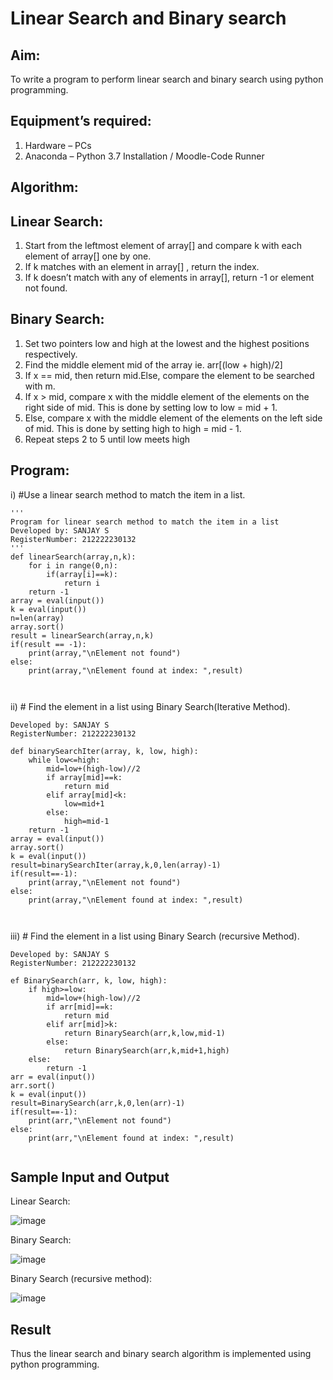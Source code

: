 # Linear Search and Binary search
## Aim:
To write a program to perform linear search and binary search using python programming.
## Equipment’s required:
1.	Hardware – PCs
2.	Anaconda – Python 3.7 Installation / Moodle-Code Runner
## Algorithm:
## Linear Search:
1.	Start from the leftmost element of array[] and compare k with each element of array[] one by one.
2.	If k matches with an element in array[] , return the index.
3.	If k doesn’t match with any of elements in array[], return -1 or element not found.
## Binary Search:
1.	Set two pointers low and high at the lowest and the highest positions respectively.
2.	Find the middle element mid of the array ie. arr[(low + high)/2]
3.	If x == mid, then return mid.Else, compare the element to be searched with m.
4.	If x > mid, compare x with the middle element of the elements on the right side of mid. This is done by setting low to low = mid + 1.
5.	Else, compare x with the middle element of the elements on the left side of mid. This is done by setting high to high = mid - 1.
6.	Repeat steps 2 to 5 until low meets high
## Program:
i)	#Use a linear search method to match the item in a list.
```
''' 
Program for linear search method to match the item in a list
Developed by: SANJAY S
RegisterNumber: 212222230132
'''
def linearSearch(array,n,k):
    for i in range(0,n):
        if(array[i]==k):
            return i
    return -1
array = eval(input())
k = eval(input())
n=len(array)
array.sort()
result = linearSearch(array,n,k)
if(result == -1):
    print(array,"\nElement not found")
else:
    print(array,"\nElement found at index: ",result)



```
ii)	# Find the element in a list using Binary Search(Iterative Method).
```
Developed by: SANJAY S
RegisterNumber: 212222230132

def binarySearchIter(array, k, low, high):
    while low<=high:
        mid=low+(high-low)//2
        if array[mid]==k:
            return mid
        elif array[mid]<k:
            low=mid+1
        else:
            high=mid-1
    return -1
array = eval(input())
array.sort()
k = eval(input())
result=binarySearchIter(array,k,0,len(array)-1)
if(result==-1):
    print(array,"\nElement not found")
else:
    print(array,"\nElement found at index: ",result)



```
iii)	# Find the element in a list using Binary Search (recursive Method).
```
Developed by: SANJAY S
RegisterNumber: 212222230132

ef BinarySearch(arr, k, low, high):
    if high>=low:
        mid=low+(high-low)//2
        if arr[mid]==k:
            return mid
        elif arr[mid]>k:
            return BinarySearch(arr,k,low,mid-1)
        else:
            return BinarySearch(arr,k,mid+1,high)
    else:
        return -1
arr = eval(input())
arr.sort()
k = eval(input())
result=BinarySearch(arr,k,0,len(arr)-1)
if(result==-1):
    print(arr,"\nElement not found")
else:
    print(arr,"\nElement found at index: ",result)


```
## Sample Input and Output
Linear Search:




![image](https://github.com/22002102/Search-Algorithm/assets/119091638/2b4473fe-5c87-4a8f-9d30-6c60ac07445b)

Binary Search:



![image](https://github.com/22002102/Search-Algorithm/assets/119091638/e53ec2ea-f27c-47e7-90e8-fdb1c7191329)


Binary Search (recursive method):



![image](https://github.com/22002102/Search-Algorithm/assets/119091638/113e9e85-d5b6-483b-b3cd-2c6155beb1d1)


## Result
Thus the linear search and binary search algorithm is implemented using python programming.
